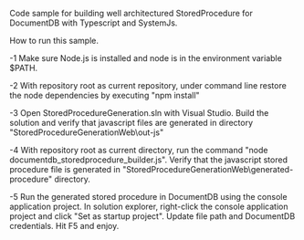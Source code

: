 Code sample for building well architectured StoredProcedure for DocumentDB with Typescript and SystemJs.

How to run this sample.

-1 Make sure Node.js is installed and node is in the environment variable $PATH.

-2 With repository root as current repository, under command line restore the node dependencies by executing "npm install"

-3 Open StoredProcedureGeneration.sln with Visual Studio. Build the solution and verify that javascript files are generated in directory "StoredProcedureGenerationWeb\out-js"

-4 With repository root as current directory, run the command "node documentdb_storedprocedure_builder.js". Verify that the javascript stored procedure file is generated in "StoredProcedureGenerationWeb\generated-procedure" directory.

-5 Run the generated stored procedure in DocumentDB using the console application project. In solution explorer, right-click the console application project and click "Set as startup project". Update file path and DocumentDB credentials. Hit F5 and enjoy.